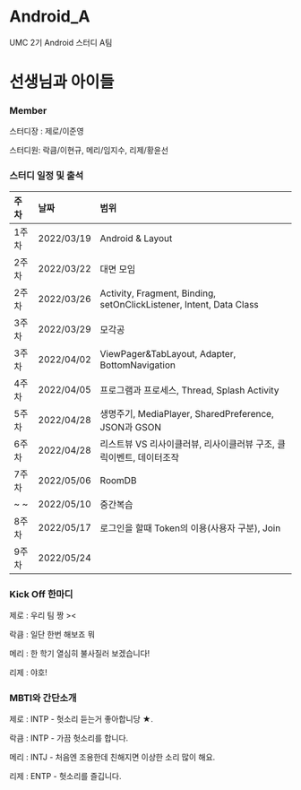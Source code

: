 # Android_A
UMC 2기 Android 스터디 A팀 

# 선생님과 아이들

### Member
스터디장 : 제로/이준영

스터디원: 락큼/이현규, 메리/임지수, 리제/황윤선

### 스터디 일정 및 출석

|주차|날짜|범위|
|:---|:---|:---|
|1주차|2022/03/19|Android & Layout|
|2주차|2022/03/22|대면 모임|
|2주차|2022/03/26|Activity, Fragment, Binding, setOnClickListener, Intent, Data Class|
|3주차|2022/03/29|모각공|
|3주차|2022/04/02|ViewPager&TabLayout, Adapter, BottomNavigation| 배너만들기 실습과 탭레이아웃+뷰페이저연결실습|
|4주차|2022/04/05|프로그램과 프로세스, Thread, Splash Activity|
|5주차|2022/04/28|생명주기, MediaPlayer, SharedPreference, JSON과 GSON|
|6주차|2022/04/28|리스트뷰 VS 리사이클러뷰, 리사이클러뷰 구조, 클릭이벤트, 데이터조작|
|7주차|2022/05/06|RoomDB|
|~ ~|2022/05/10|중간복습|
|8주차|2022/05/17|로그인을 할때 Token의 이용(사용자 구분), Join| 
|9주차|2022/05/24|| 


### Kick Off 한마디
제로 : 우리 팀 짱 ><

락큼 : 일단 한번 해보죠 뭐

메리 : 한 학기 열심히 불사질러 보겠습니다!

리제 : 야호!

### MBTI와 간단소개
제로 : INTP - 헛소리 듣는거 좋아합니당 ★.

락큼 : INTP - 가끔 헛소리를 합니다.

메리 : INTJ - 처음엔 조용한데 친해지면 이상한 소리 많이 해요.

리제 : ENTP - 헛소리를 즐깁니다.
